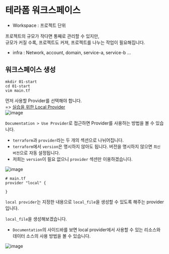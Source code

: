 # 테라폼 워크스페이스

- Workspace : 프로젝트 단위

프로젝트의 규모가 작다면 통째로 관리할 수 있지만,   
규모가 커질 수록, 프로젝트도 커져, 프로젝트를 나누는 작업이 필요해집니다.   
- infra : Network, account, domain, service-a, service-b ...

## 워크스페이스 생성

```
mkdir 01-start
cd 01-start
vim main.tf
```

먼저 사용할 Provider를 선택해야 합니다.   
=> [실습을 위한 Local Provider](https://registry.terraform.io/providers/hashicorp/local/latest)   
![image](https://user-images.githubusercontent.com/43658658/155827060-5c42edca-df4a-4731-8c2a-b530f9337fb2.png)

`Documentation > Use Provider`로 접근하면 Provider를 사용하는 방법을 볼 수 있습니다.   
- `terraform`과 `provider`라는 두 개의 섹션으로 나뉘어집니다.
- `terraform`에서 `version`은 명시하지 않아도 됩니다. 버전을 명시하지 않으면 `최신 버전`으로 자동 설정됩니다.
- 저희는 `version`이 필요 없으니 `provider` 섹션만 이용하겠습니다.

![image](https://user-images.githubusercontent.com/43658658/155827134-4048daa8-d42e-42ad-bfd6-dd3a1e9f3cd0.png)  

```
# main.tf
provider "local" {
  
}
```

`local provider`는 지정한 내용으로 `local_file`을 생성할 수 있도록 해주는 provider입니다.

`local_file`을 생성해보겠습니다.   
- `Documentation`의 사이드바를 보면 local provider에서 사용할 수 있는 리소스와 데이터 소스의 사용 방법을 볼 수 있습니다.

![image](https://user-images.githubusercontent.com/43658658/155827285-2d9eb01b-d931-4a23-97cf-a2068b7732c3.png)

